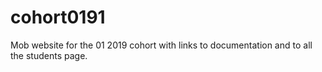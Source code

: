 # cohort0191

Mob website for the 01 2019 cohort with links to documentation and to all the students page.
